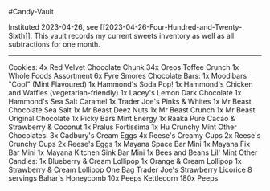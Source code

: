 #Candy-Vault

Instituted 2023-04-26, see [[2023-04-26-Four-Hundred-and-Twenty-Sixth]].  This vault records my current sweets inventory as well as all subtractions for one month.

---
Cookies:
4x Red Velvet Chocolate Chunk
34x Oreos Toffee Crunch
1x Whole Foods Assortment
6x Fyre Smores
Chocolate Bars:
1x Moodibars "Cool" (Mint Flavoured)
1x Hammond's Soda Pop!
1x Hammond's Chicken and Waffles (vegetarian-friendly)
1x Lacey's Lemon Dark Chocolate
1x Hammond's Sea Salt Caramel
1x Trader Joe's Pinks & Whites
1x Mr Beast Chocolate Sea Salt
1x Mr Beast Deez Nuts
1x Mr Beast Crunch
1x Mr Beast Original Chocolate
1x Picky Bars Mint Energy
1x Raaka Pure Cacao & Strawberry & Coconut
1x Pralus Fortissima
1x Hu Crunchy Mint
Other Chocolates:
3x Cadbury's Cream Eggs
4x Reese's Creamy Cups
2x Reese's Crunchy Cups
2x Reese's Eggs
1x Mayana Space Bar Mini
1x Mayana Fix Bar Mini
1x Mayana Kitchen Sink Bar Mini
1x Bees and Beans Lil' Mint
Other Candies:
1x Blueberry & Cream Lollipop
1x Orange & Cream Lollipop
1x Strawberry & Cream Lollipop
One Bag Trader Joe's Strawberry Licorice
8 servings Bahar's Honeycomb
10x Peeps Kettlecorn
180x Peeps